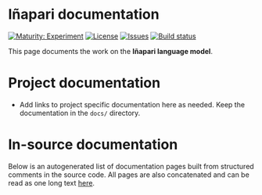 # Iñapari documentation

[![Maturity: Experiment](https://img.shields.io/badge/Maturity-Experiment-black.svg)](https://giellalt.github.io/MaturityClassification.html)
[![License](https://img.shields.io/github/license/giellalt/lang-inp)](https://raw.githubusercontent.com/giellalt/lang-inp/develop/LICENSE)
[![Issues](https://img.shields.io/github/issues/giellalt/lang-inp)](https://github.com/giellalt/lang-inp/issues)
[![Build status](https://github.com/giellalt/lang-inp/workflows/Speller%20CI+CD/badge.svg)](https://github.com/giellalt/lang-inp/actions)

This page documents the work on the **Iñapari language model**. 

# Project documentation

* Add links to project specific documentation here as needed. Keep the documentation in the `docs/` directory.

# In-source documentation

Below is an autogenerated list of documentation pages built from structured comments in the source code. All pages are also concatenated and can be read as one long text [here](inp.md).
